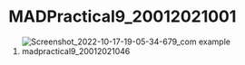# MADPractical9_20012021001
1. ![Screenshot_2022-10-17-19-05-34-679_com example madpractical9_20012021046](https://user-images.githubusercontent.com/98577250/196191531-8bb2d805-a886-4a2f-904b-e647ab8bba36.jpg)

